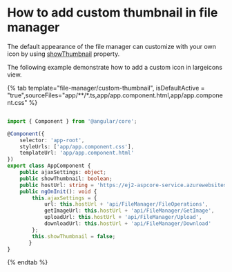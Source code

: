# How to add custom thumbnail in file manager

The default appearance of the file manager can customize with your own icon by using [showThumbnail](../../api/file-manager/#showthumbnail) property.

The following example demonstrate how to add a custom icon in largeicons view.

{% tab template="file-manager/custom-thumbnail", isDefaultActive = "true",sourceFiles="app/**/*.ts,app/app.component.html,app/app.component.css" %}

```typescript

import { Component } from '@angular/core';

@Component({
    selector: 'app-root',
    styleUrls: ['app/app.component.css'],
    templateUrl: 'app/app.component.html'
})
export class AppComponent {
    public ajaxSettings: object;
    public showThumbnail: boolean;
    public hostUrl: string = 'https://ej2-aspcore-service.azurewebsites.net/';
    public ngOnInit(): void {
        this.ajaxSettings = {
            url: this.hostUrl + 'api/FileManager/FileOperations',
            getImageUrl: this.hostUrl + 'api/FileManager/GetImage',
            uploadUrl: this.hostUrl + 'api/FileManager/Upload',
            downloadUrl: this.hostUrl + 'api/FileManager/Download'
        };
        this.showThumbnail = false;
       }
}

```

{% endtab %}